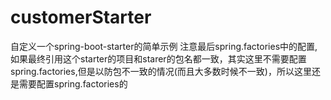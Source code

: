 # customerStarter
自定义一个spring-boot-starter的简单示例
注意最后spring.factories中的配置,如果最终引用这个starter的项目和starer的包名都一致，其实这里不需要配置spring.factories,但是以防包不一致的情况(而且大多数时候不一致)，所以这里还是需要配置spring.factories的
